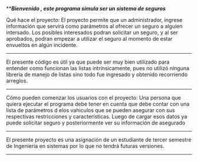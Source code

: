 *******Bienvenido , este programa simula ser un sistema de seguros*****

Qué hace el proyecto: 
El proyecto permite que un administrador, ingrese información que servirá como parámetros al ofrecer un seguro a alguien intersado. Los posibles interesados podran solicitar un seguro, y al ser aprobados, podran empezar a utilizar el seguro al momento de estar envueltos en algún incidente. 

*************************************************
El presente código es útil ya que puede ser muy bien utilizado para entender como funcionan las listas intrínsicamente, pues no utilizó ninguna librería de manejo de listas sino todo fue ingresado y obtenido recorriendo arreglos. 

*************************************************

Cómo pueden comenzar los usuarios con el proyecto: 
Una persona que quiera ejecutar el programa debe tener en cuenta que debe contar con una lista de parámetros d elos vahiculos que se pueden asegurar con sus respectivas restricciones y características. Luego de cargar esos datos ya puede solicitar seguro y posteriormente ver su información de asegurado 

*************************************************

El presente proyecto es una asignación de un estudiante de tercer semestre de Ingeniería en sistemas por lo que no tendrá futuras versiones. 

***********************************************

